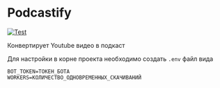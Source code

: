 # Podcastify

[![Test](https://github.com/pokatomnik/podcastify/actions/workflows/deno.yml/badge.svg)](https://github.com/pokatomnik/podcastify/actions/workflows/deno.yml)

Конвертирует Youtube видео в подкаст

Для настройки в корне проекта необходимо создать `.env` файл вида

```
BOT_TOKEN=ТОКЕН_БОТА
WORKERS=КОЛИЧЕСТВО_ОДНОВРЕМЕННЫХ_СКАЧИВАНИЙ
```
